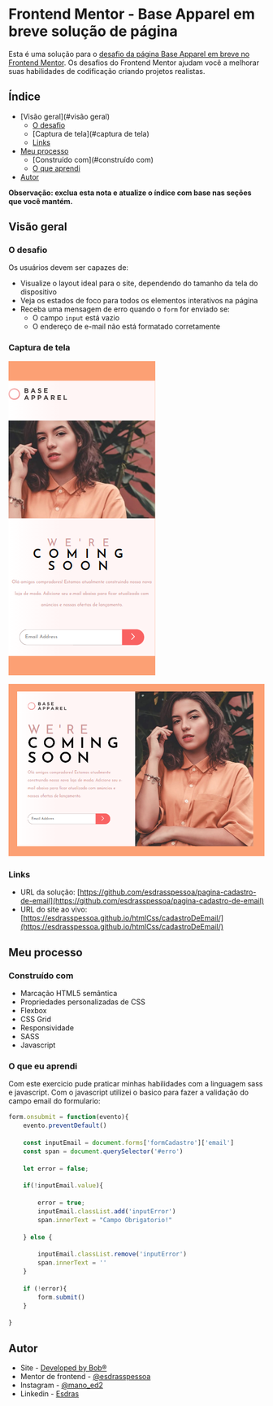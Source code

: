 # Frontend Mentor - Base Apparel em breve solução de página

Esta é uma solução para o [desafio da página Base Apparel em breve no Frontend Mentor](https://www.frontendmentor.io/challenges/base-apparel-coming-soon-page-5d46b47f8db8a7063f9331a0). Os desafios do Frontend Mentor ajudam você a melhorar suas habilidades de codificação criando projetos realistas.

## Índice

- [Visão geral](#visão geral)
  - [O desafio](#the-challenge)
  - [Captura de tela](#captura de tela)
  - [Links](#links)
- [Meu processo](#meu-processo)
  - [Construído com](#construído com)
  - [O que aprendi](#o-que-aprendi)
- [Autor](#autor)

**Observação: exclua esta nota e atualize o índice com base nas seções que você mantém.**

## Visão geral

### O desafio

Os usuários devem ser capazes de:

- Visualize o layout ideal para o site, dependendo do tamanho da tela do dispositivo
- Veja os estados de foco para todos os elementos interativos na página
- Receba uma mensagem de erro quando o `form` for enviado se:
  - O campo `input` está vazio
  - O endereço de e-mail não está formatado corretamente

### Captura de tela

![](./design/mobile-responsive-image.png)

![](./design/desktop-image.png) 

### Links

- URL da solução: [https://github.com/esdrasspessoa/pagina-cadastro-de-email](https://github.com/esdrasspessoa/pagina-cadastro-de-email)
- URL do site ao vivo: [https://esdrasspessoa.github.io/htmlCss/cadastroDeEmail/](https://esdrasspessoa.github.io/htmlCss/cadastroDeEmail/)

## Meu processo

### Construído com

- Marcação HTML5 semântica
- Propriedades personalizadas de CSS
- Flexbox
- CSS Grid
- Responsividade
- SASS
- Javascript

### O que eu aprendi

Com este exercicio pude praticar minhas habilidades com a linguagem sass e javascript. Com o javascript utilizei o basico para fazer a validação do campo email do formulario:

``` js
form.onsubmit = function(evento){
    evento.preventDefault()

    const inputEmail = document.forms['formCadastro']['email']
    const span = document.querySelector('#erro')

    let error = false;
    
    if(!inputEmail.value){

        error = true;
        inputEmail.classList.add('inputError')
        span.innerText = "Campo Obrigatorio!"

    } else {
        
        inputEmail.classList.remove('inputError')
        span.innerText = ''
    }

    if (!error){
        form.submit()
    }

}
```

## Autor

- Site - [Developed by Bob®](https://esdrasspessoa.github.io/)
- Mentor de frontend - [@esdrasspessoa](https://www.frontendmentor.io/profile/esdrasspessoa)
- Instagram - [@mano_ed2](https://www.instagram.com/mano_ed2/)
- Linkedin - [Esdras](https://www.linkedin.com/in/esdrasspessoa/)



